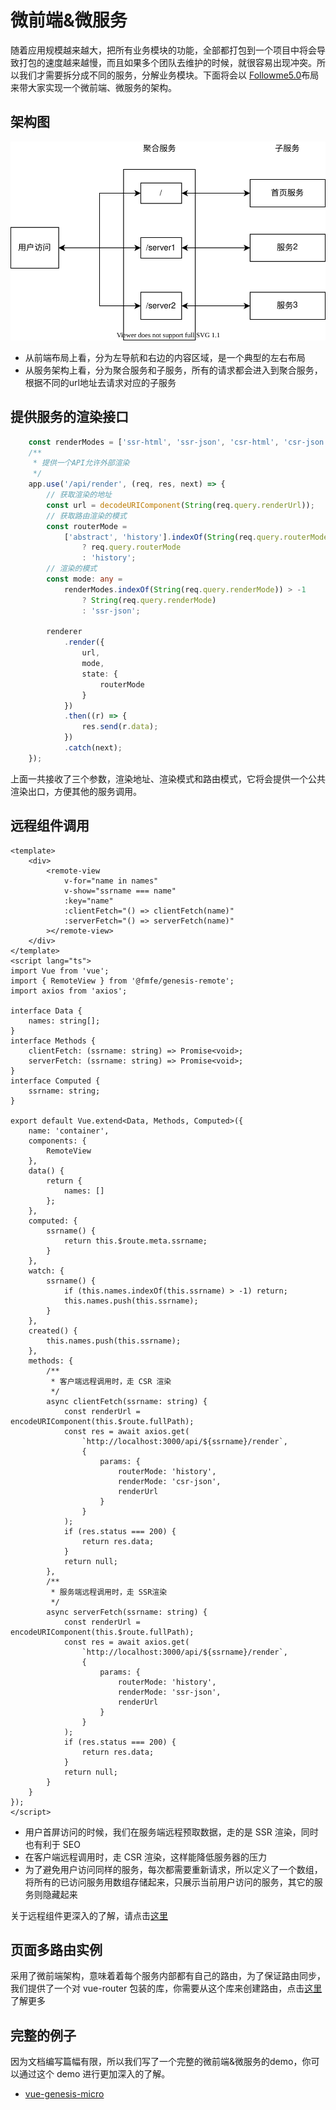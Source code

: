 # 微前端&微服务
随着应用规模越来越大，把所有业务模块的功能，全部都打包到一个项目中将会导致打包的速度越来越慢，而且如果多个团队去维护的时候，就很容易出现冲突。所以我们才需要拆分成不同的服务，分解业务模块。下面将会以 [Followme5.0](https://www.followme.com/?source=genesis)布局来带大家实现一个微前端、微服务的架构。

## 架构图
![服务流程图](./images/micro.drawio.svg)
- 从前端布局上看，分为左导航和右边的内容区域，是一个典型的左右布局
- 从服务架构上看，分为聚合服务和子服务，所有的请求都会进入到聚合服务，根据不同的url地址去请求对应的子服务

## 提供服务的渲染接口
```typescript
    const renderModes = ['ssr-html', 'ssr-json', 'csr-html', 'csr-json'];
    /**
     * 提供一个API允许外部渲染
     */
    app.use('/api/render', (req, res, next) => {
        // 获取渲染的地址
        const url = decodeURIComponent(String(req.query.renderUrl));
        // 获取路由渲染的模式
        const routerMode =
            ['abstract', 'history'].indexOf(String(req.query.routerMode)) > -1
                ? req.query.routerMode
                : 'history';
        // 渲染的模式
        const mode: any =
            renderModes.indexOf(String(req.query.renderMode)) > -1
                ? String(req.query.renderMode)
                : 'ssr-json';

        renderer
            .render({
                url,
                mode,
                state: {
                    routerMode
                }
            })
            .then((r) => {
                res.send(r.data);
            })
            .catch(next);
    });
```
上面一共接收了三个参数，渲染地址、渲染模式和路由模式，它将会提供一个公共渲染出口，方便其他的服务调用。

## 远程组件调用
```vue
<template>
    <div>
        <remote-view
            v-for="name in names"
            v-show="ssrname === name"
            :key="name"
            :clientFetch="() => clientFetch(name)"
            :serverFetch="() => serverFetch(name)"
        ></remote-view>
    </div>
</template>
<script lang="ts">
import Vue from 'vue';
import { RemoteView } from '@fmfe/genesis-remote';
import axios from 'axios';

interface Data {
    names: string[];
}
interface Methods {
    clientFetch: (ssrname: string) => Promise<void>;
    serverFetch: (ssrname: string) => Promise<void>;
}
interface Computed {
    ssrname: string;
}

export default Vue.extend<Data, Methods, Computed>({
    name: 'container',
    components: {
        RemoteView
    },
    data() {
        return {
            names: []
        };
    },
    computed: {
        ssrname() {
            return this.$route.meta.ssrname;
        }
    },
    watch: {
        ssrname() {
            if (this.names.indexOf(this.ssrname) > -1) return;
            this.names.push(this.ssrname);
        }
    },
    created() {
        this.names.push(this.ssrname);
    },
    methods: {
        /**
         * 客户端远程调用时，走 CSR 渲染
         */
        async clientFetch(ssrname: string) {
            const renderUrl = encodeURIComponent(this.$route.fullPath);
            const res = await axios.get(
                `http://localhost:3000/api/${ssrname}/render`,
                {
                    params: {
                        routerMode: 'history',
                        renderMode: 'csr-json',
                        renderUrl
                    }
                }
            );
            if (res.status === 200) {
                return res.data;
            }
            return null;
        },
        /**
         * 服务端远程调用时，走 SSR渲染
         */
        async serverFetch(ssrname: string) {
            const renderUrl = encodeURIComponent(this.$route.fullPath);
            const res = await axios.get(
                `http://localhost:3000/api/${ssrname}/render`,
                {
                    params: {
                        routerMode: 'history',
                        renderMode: 'ssr-json',
                        renderUrl
                    }
                }
            );
            if (res.status === 200) {
                return res.data;
            }
            return null;
        }
    }
});
</script>

```
- 用户首屏访问的时候，我们在服务端远程预取数据，走的是 SSR 渲染，同时也有利于 SEO
- 在客户端远程调用时，走 CSR 渲染，这样能降低服务器的压力
- 为了避免用户访问同样的服务，每次都需要重新请求，所以定义了一个数组，将所有的已访问服务用数组存储起来，只展示当前用户访问的服务，其它的服务则隐藏起来

关于远程组件更深入的了解，请点击[这里](../remote)

## 页面多路由实例
采用了微前端架构，意味着着每个服务内部都有自己的路由，为了保证路由同步，我们提供了一个对 vue-router 包装的库，你需要从这个库来创建路由，点击[这里](../app)了解更多

## 完整的例子
因为文档编写篇幅有限，所以我们写了一个完整的微前端&微服务的demo，你可以通过这个 demo 进行更加深入的了解。
- [vue-genesis-micro](https://github.com/fmfe/vue-genesis-micro)